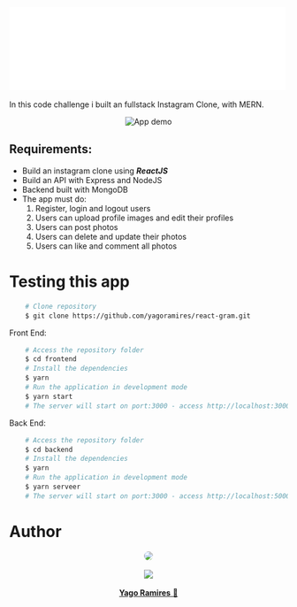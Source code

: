 <img src="./frontend/src/assets/logo-react-gram.png" alt='ReactGram' />

<p>In this code challenge i built an fullstack Instagram Clone, with MERN.</p>

<p align="center">
<img src="./frontend/src/assets/readme.gif" title="App demo" alt='App demo' />
</p>

<h2> Requirements: </h2>
<ul>
    <li> Build an instagram clone using <b><i>ReactJS</i></b></li>
    <li> Build an API  with Express and NodeJS</li>
    <li> Backend built with MongoDB </li>
    <li> The app must do: 
        <ol>
        <li>Register, login and logout users</li>
        <li>Users can upload profile images and edit their profiles</li>
        <li>Users can post photos</li>
        <li>Users can delete and update their photos</li>
        <li>Users can like and comment all photos</li>
        </ol>
    </li>
</ul>

<h1> Testing this app </h1>

```bash
    # Clone repository
    $ git clone https://github.com/yagoramires/react-gram.git
```

 <p>Front End: </p>

```bash
    # Access the repository folder
    $ cd frontend
    # Install the dependencies
    $ yarn
    # Run the application in development mode
    $ yarn start
    # The server will start on port:3000 - access http://localhost:3000/
```

 <p>Back End: </p>

```bash
    # Access the repository folder
    $ cd backend
    # Install the dependencies
    $ yarn
    # Run the application in development mode
    $ yarn serveer
    # The server will start on port:3000 - access http://localhost:5000/
```

<h1> Author </h1>

<div align="center" >
    <p>
        <img style="border-radius: 50%;" src="https://i.imgur.com/mDJjScy.jpg" width="150px;" />
    </p>
    <p>
        <a
            href="https://www.linkedin.com/in/yagoramires/"
            target="_blank"
            >
            <img src="https://img.shields.io/badge/LinkedIn-0077B5?style=for-the-badge&logo=linkedin&logoColor=white" target="_blank"/>
        </a>
    </p>
    <p>
        <a href="https://github.com/yagoramires" ><b>Yago Ramires</b> 🚀</a>
    </p>
</div>
